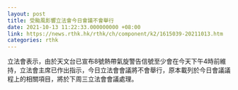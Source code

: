 ```yaml
---
layout: post
title: 受颱風影響立法會今日會議不會舉行　
date: 2021-10-13 11:22:33.000000000 +08:00
link: https://news.rthk.hk/rthk/ch/component/k2/1615039-20211013.htm
categories: rthk
---
```


立法會表示，由於天文台已宣布8號熱帶氣旋警告信號至少會在今天下午4時前維持，立法會主席已作出指示，今日立法會會議將不會舉行，原本載列於今日會議議程上的相關項目，將於下周三立法會會議處理。
